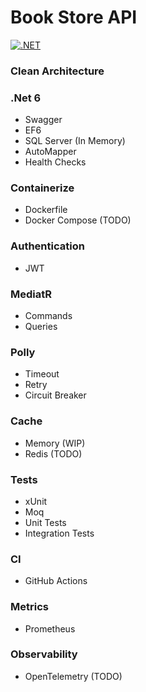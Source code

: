 # Book Store API

[![.NET](https://github.com/dianper/webapi/actions/workflows/dotnet.yml/badge.svg)](https://github.com/dianper/webapi/actions/workflows/dotnet.yml)

### Clean Architecture

### .Net 6
- Swagger
- EF6
- SQL Server (In Memory)
- AutoMapper
- Health Checks

### Containerize
- Dockerfile
- Docker Compose (TODO)

### Authentication
- JWT

### MediatR
- Commands
- Queries

### Polly
- Timeout
- Retry
- Circuit Breaker 
    
### Cache
- Memory (WIP)
- Redis (TODO)

### Tests
- xUnit
- Moq
- Unit Tests
- Integration Tests

### CI
- GitHub Actions

### Metrics
- Prometheus

### Observability
- OpenTelemetry (TODO)
